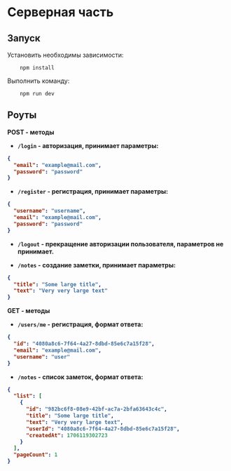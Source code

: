 # Серверная часть

## Запуск

Установить необходимы зависимости:

```shell
    npm install
```

Выполнить команду:

```shell
    npm run dev
```

## Роуты

<b>POST - методы<b>

- `/login` - авторизация, принимает параметры:

```json
{
  "email": "example@mail.com",
  "password": "password"
}
```

- `/register` - регистрация, принимает параметры:

```json
{
  "username": "username",
  "email": "example@mail.com",
  "password": "password"
}
```

- `/logout` - прекращение авторизации пользователя, параметров не принимает.


- `/notes` - создание заметки, принимает параметры:

```json
{
  "title": "Some large title",
  "text": "Very very large text"
}
```

<b>GET - методы<b>

- `/users/me` - регистрация, формат ответа:

```json
{
  "id": "4080a8c6-7f64-4a27-8dbd-85e6c7a15f28",
  "email": "example@mail.com",
  "username": "user"
}
```

- `/notes` - список заметок, формат ответа:

```json
{
  "list": [
    {
      "id": "982bc6f8-08e9-42bf-ac7a-2bfa63643c4c",
      "title": "Some large title",
      "text": "Very very large text",
      "userId": "4080a8c6-7f64-4a27-8dbd-85e6c7a15f28",
      "createdAt": 1706119302723
    }
  ],
  "pageCount": 1
}
```
